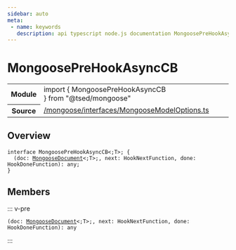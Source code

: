 ```yaml
---
sidebar: auto
meta:
 - name: keywords
   description: api typescript node.js documentation MongoosePreHookAsyncCB interface
---
```

# MongoosePreHookAsyncCB <Badge text="Interface" type="interface"/>
<!-- Summary -->
<section class="symbol-info"><table class="is-full-width"><tbody><tr><th>Module</th><td><div class="lang-typescript"><span class="token keyword">import</span> { MongoosePreHookAsyncCB }&nbsp;<span class="token keyword">from</span>&nbsp;<span class="token string">"@tsed/mongoose"</span></div></td></tr><tr><th>Source</th><td><a href="https://github.com/Romakita/ts-express-decorators/blob/v4.30.2/src//mongoose/interfaces/MongooseModelOptions.ts#L0-L0">/mongoose/interfaces/MongooseModelOptions.ts</a></td></tr></tbody></table></section>

<!-- Overview -->
## Overview


<pre><code class="typescript-lang "><span class="token keyword">interface</span> MongoosePreHookAsyncCB&lt<span class="token punctuation">;</span>T&gt<span class="token punctuation">;</span> <span class="token punctuation">{</span>
  <span class="token punctuation">(</span>doc<span class="token punctuation">:</span> <a href="/api/mongoose/interfaces/MongooseDocument.html"><span class="token">MongooseDocument</span></a>&lt<span class="token punctuation">;</span>T&gt<span class="token punctuation">;</span><span class="token punctuation">,</span> next<span class="token punctuation">:</span> HookNextFunction<span class="token punctuation">,</span> done<span class="token punctuation">:</span> HookDoneFunction<span class="token punctuation">)</span><span class="token punctuation">:</span> <span class="token keyword">any</span><span class="token punctuation">;</span>
<span class="token punctuation">}</span></code></pre>



<!-- Members -->




## Members


::: v-pre

<div class="method-overview">
<pre><code class="typescript-lang "><span class="token punctuation">(</span>doc<span class="token punctuation">:</span> <a href="/api/mongoose/interfaces/MongooseDocument.html"><span class="token">MongooseDocument</span></a>&lt<span class="token punctuation">;</span>T&gt<span class="token punctuation">;</span><span class="token punctuation">,</span> next<span class="token punctuation">:</span> HookNextFunction<span class="token punctuation">,</span> done<span class="token punctuation">:</span> HookDoneFunction<span class="token punctuation">)</span><span class="token punctuation">:</span> <span class="token keyword">any</span></code></pre>

</div>



:::